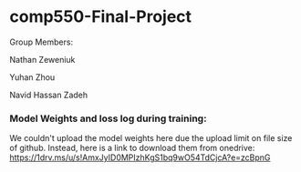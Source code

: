# comp550-Final-Project
Group Members: 

Nathan Zeweniuk

Yuhan Zhou

Navid Hassan Zadeh

### Model Weights and loss log during training:
We couldn't upload the model weights here due the upload limit on file size of github. Instead, here is a link to download them from onedrive: https://1drv.ms/u/s!AmxJyID0MPIzhKgS1bq9wO54TdCjcA?e=zcBpnG

